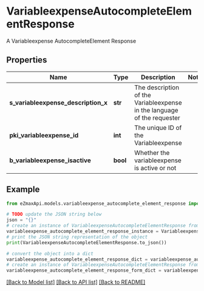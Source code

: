 # VariableexpenseAutocompleteElementResponse

A Variableexpense AutocompleteElement Response

## Properties

Name | Type | Description | Notes
------------ | ------------- | ------------- | -------------
**s_variableexpense_description_x** | **str** | The description of the Variableexpense in the language of the requester | 
**pki_variableexpense_id** | **int** | The unique ID of the Variableexpense | 
**b_variableexpense_isactive** | **bool** | Whether the variableexpense is active or not | 

## Example

```python
from eZmaxApi.models.variableexpense_autocomplete_element_response import VariableexpenseAutocompleteElementResponse

# TODO update the JSON string below
json = "{}"
# create an instance of VariableexpenseAutocompleteElementResponse from a JSON string
variableexpense_autocomplete_element_response_instance = VariableexpenseAutocompleteElementResponse.from_json(json)
# print the JSON string representation of the object
print(VariableexpenseAutocompleteElementResponse.to_json())

# convert the object into a dict
variableexpense_autocomplete_element_response_dict = variableexpense_autocomplete_element_response_instance.to_dict()
# create an instance of VariableexpenseAutocompleteElementResponse from a dict
variableexpense_autocomplete_element_response_form_dict = variableexpense_autocomplete_element_response.from_dict(variableexpense_autocomplete_element_response_dict)
```
[[Back to Model list]](../README.md#documentation-for-models) [[Back to API list]](../README.md#documentation-for-api-endpoints) [[Back to README]](../README.md)


